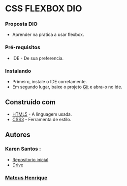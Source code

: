 # CSS FLEXBOX DIO

### Proposta DIO

- Aprender na pratica a usar flexbox.

### Pré-requisitos

- IDE - De sua preferencia.

### Instalando

- Primeiro, instale o IDE corretamente.
- Em segundo lugar, baixe o projeto [Git](https://github.com/henriqss/CSS-FLEXBOX-DIO) e abra-o no ide.

## Construído com

* [HTML5](https://developer.mozilla.org/pt-BR/docs/Web/HTML/HTML5) - A linguagem usada.
* [CSS3](https://pt.wikipedia.org/wiki/CSS3#:~:text=CSS3%20%C3%A9%20a%20terceira%20mais,web%20(p%C3%A1gina%20de%20internet).) - Ferramenta de estilo.

## Autores

### Karen Santos :
* [Repositorio inicial](https://gitlab.com/karensantos/project-flexbox-dio)
* [Drive](https://drive.google.com/file/d/1cSBnkzCsCaqkbiUssLW7LCVCw5yErRCk/view)

### [Mateus Henrique](https://www.linkedin.com/in/mateus-h-31233013b/)

